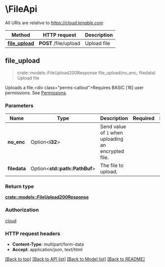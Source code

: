 # \FileApi

All URIs are relative to *https://cloud.tenable.com*

Method | HTTP request | Description
------------- | ------------- | -------------
[**file_upload**](FileApi.md#file_upload) | **POST** /file/upload | Upload file



## file_upload

> crate::models::FileUpload200Response file_upload(no_enc, filedata)
Upload file

Uploads a file.<div class=\"perms-callout\">Requires BASIC [16] user permissions. See [Permissions](doc:permissions).</div>

### Parameters


Name | Type | Description  | Required | Notes
------------- | ------------- | ------------- | ------------- | -------------
**no_enc** | Option<**i32**> | Send value of `1` when uploading an encrypted file. |  |
**filedata** | Option<**std::path::PathBuf**> | The file to upload. |  |

### Return type

[**crate::models::FileUpload200Response**](file_upload_200_response.md)

### Authorization

[cloud](../README.md#cloud)

### HTTP request headers

- **Content-Type**: multipart/form-data
- **Accept**: application/json, text/html

[[Back to top]](#) [[Back to API list]](../README.md#documentation-for-api-endpoints) [[Back to Model list]](../README.md#documentation-for-models) [[Back to README]](../README.md)

